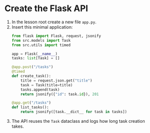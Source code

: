 # Create the Flask API

1. In the lesson root create a new file `app.py`.
2. Insert this minimal application:
   ```python
   from flask import Flask, request, jsonify
   from src.models import Task
   from src.utils import timed

   app = Flask(__name__)
   tasks: list[Task] = []

   @app.post("/tasks")
   @timed
   def create_task():
       title = request.json.get("title")
       task = Task(title=title)
       tasks.append(task)
       return jsonify({"id": task.id}), 201

   @app.get("/tasks")
   def list_tasks():
       return jsonify([task.__dict__ for task in tasks])
   ```
3. The API reuses the `Task` dataclass and logs how long task creation takes.
